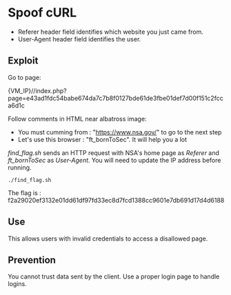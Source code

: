 # Spoof cURL

* Referer header field identifies which website you just came from.
* User-Agent header field identifies the user.


## Exploit

Go to page:

{VM_IP}//index.php?page=e43ad1fdc54babe674da7c7b8f0127bde61de3fbe01def7d00f151c2fcca6d1c

Follow comments in HTML near albatross image:

* You must cumming from : "https://www.nsa.gov/" to go to the next step
* Let's use this browser : "ft_bornToSec". It will help you a lot

*find_flag.sh* sends an HTTP request with NSA's home page as *Referer* and *ft_bornToSec* as *User-Agent*.
You will need to update the IP address before running.

```./find_flag.sh```

The flag is : f2a29020ef3132e01dd61df97fd33ec8d7fcd1388cc9601e7db691d17d4d6188


## Use

This allows users with invalid credentials to access a disallowed page.


## Prevention

You cannot trust data sent by the client. Use a proper login page to handle logins.
